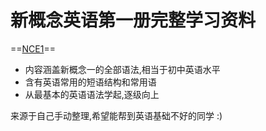 # 新概念英语第一册完整学习资料

==[NCE1](./NCE1.md)==

- 内容涵盖新概念一的全部语法,相当于初中英语水平
- 含有英语常用的短语结构和常用语
- 从最基本的英语语法学起,逐级向上

来源于自己手动整理,希望能帮到英语基础不好的同学 :)